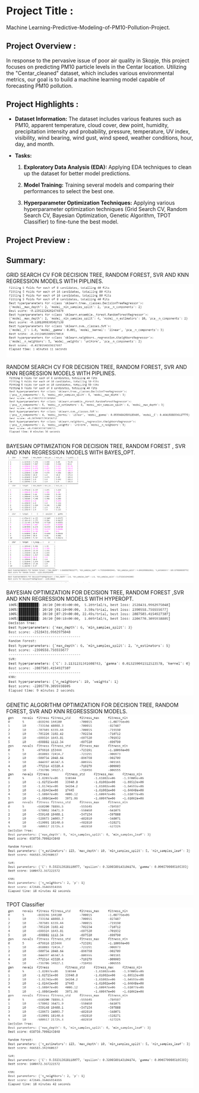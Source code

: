 # Project Title :
Machine Learning-Predictive-Modeling-of-PM10-Pollution-Project.

## Project Overview :
In response to the pervasive issue of poor air quality in Skopje, this project focuses on predicting PM10 particle levels in the Centar location. 
Utilizing the "Centar_cleaned" dataset, which includes various environmental metrics, our goal is to build a machine learning model capable of forecasting PM10 pollution. 

## Project Highlights :
    
- **Dataset Information:** The dataset includes various features such as PM10, apparent temperature, cloud cover, dew point, humidity, precipitation intensity and probability, pressure, temperature, UV index, visibility, wind bearing, wind gust, wind speed, weather conditions, hour, day, and month.

- **Tasks:**
  1. **Exploratory Data Analysis (EDA):** Applying EDA techniques to clean up the dataset for better model predictions.
  
  2. **Model Training:** Training several models and comparing their performances to select the best one.
  
  3. **Hyperparameter Optimization Techniques:** Applying various hyperparameter optimization techniques (Grid Search CV, Random Search CV, Bayesian Optimization, Genetic Algorithm, TPOT Classifier) to fine-tune the best model.
     
## Project Preview :
## Summary:
GRID SEARCH CV FOR DECISION TREE, RANDOM FOREST, SVR AND KNN REGRESSION MODELS WITH PIPLINES.
<img src="Images/Untitled1.png">

RANDOM SEARCH CV FOR DECISION TREE, RANDOM FOREST, SVR AND KNN REGRESSION MODELS WITH PIPLINES.
<img src="Images/Untitled2.png">

BAYESIAN OPTIMIZATION FOR DECISION TREE, RANDOM FOREST , SVR AND KNN REGRESSION MODELS WITH BAYES_OPT.
<img src="Images/Untitled3.png">

BAYESIAN OPTIMIZATION FOR DECISION TREE, RANDOM FOREST ,SVR AND KNN REGRESSION MODELS WITH HYPEROPT.
<img src="Images/Untitled4.png">

GENETIC ALGORITHM OPTIMIZATION FOR DECISION TREE, RANDOM FOREST, SVR AND KNN REGRESSSION MODELS.
<img src="Images/Untitled5.png">

TPOT Classifier
<img src="Images/Untitled5.png">
